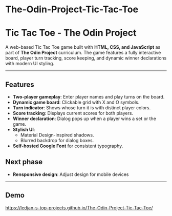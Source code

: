 # The-Odin-Project-Tic-Tac-Toe

# Tic Tac Toe - The Odin Project

A web-based Tic Tac Toe game built with **HTML, CSS, and JavaScript** as part of **The Odin Project** curriculum. The game features a fully interactive board, player turn tracking, score keeping, and dynamic winner declarations with modern UI styling.

---

## Features

- **Two-player gameplay**: Enter player names and play turns on the board.
- **Dynamic game board**: Clickable grid with X and O symbols.
- **Turn indicator**: Shows whose turn it is with distinct player colors.
- **Score tracking**: Displays current scores for both players.
- **Winner declaration**: Dialog pops up when a player wins a set or the game.
- **Stylish UI**:
  - Material Design-inspired shadows.
  - Blurred backdrop for dialog boxes.
- **Self-hosted Google Font** for consistent typography.

## Next phase

- **Rensponsive design**: Adjust design for mobile devices

---

## Demo

https://ledjan-s-top-projects.github.io/The-Odin-Project-Tic-Tac-Toe/
